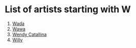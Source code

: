 # List of artists starting with W
  
1. [Wada](wada.md)  
2. [Wawa](wawa.md)     
3. [Wendy Catallina](wendy-catallina.md)
4. [Willy](willy.md)


